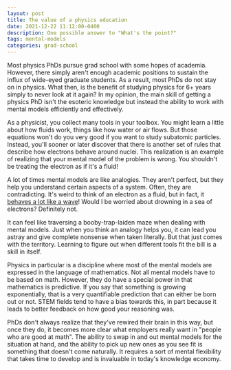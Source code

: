 ```yaml
---
layout: post
title: The value of a physics education
date: 2021-12-22 11:12:00-0400
description: One possible answer to "What's the point?"
tags: mental-models
categories: grad-school
---
```

Most physics PhDs pursue grad school with some hopes of academia. However, there simply aren't enough academic positions to sustain the influx of wide-eyed graduate students. As a result, most PhDs do not stay on in physics. What then, is the benefit of studying physics for 6+ years simply to never look at it again?
In my opinion, the main skill of getting a physics PhD isn't the esoteric knowledge but instead the ability to work with mental models efficiently and effectively.

As a physicist, you collect many tools in your toolbox. You might learn a little about how fluids work, things like how water or air flows. But those equations won't do you very good if you want to study subatomic particles. Instead, you'll sooner or later discover that there is another set of rules that describe how electrons behave around nuclei. This realization is an example of realizing that your mental model of the problem is wrong. You shouldn't be treating the electron as if it's a fluid!


A lot of times mental models are like analogies. They aren't perfect, but they help you understand certain aspects of a system. Often, they are contradicting. It's weird to think of an electron as a fluid, but in fact, it [behaves a lot like a wave](https://en.wikipedia.org/wiki/Double-slit_experiment)! Would I be worried about drowning in a sea of electrons? Definitely not.

It can feel like traversing a booby-trap-laiden maze when dealing with mental models. Just when you think an analogy helps you, it can lead you astray and give complete nonsense when taken literally. But that just comes with the territory. Learning to figure out when different tools fit the bill is a skill in itself.

Physics in particular is a discipline where most of the mental models are expressed in the language of mathematics.
Not all mental models have to be based on math. However, they do have a special power in that mathematics is predictive. If you say that something is growing exponentially, that is a very quantifiable prediction that can either be born out or not. STEM fields tend to have a bias towards this, in part because it leads to better feedback on how good your reasoning was.

PhDs don't always realize that they've rewired their brain in this way, but once they do, it becomes more clear what employers really want in "people who are good at math". The ability to swap in and out mental models for the situation at hand, and the ability to pick up new ones as you see fit is something that doesn't come naturally. It requires a sort of mental flexibility that takes time to develop and is invaluable in today's knowledge economy.
